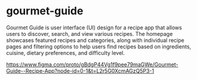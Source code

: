 # gourmet-guide

Gourmet Guide is user interface (UI) design for a recipe app that allows users to discover, search, and view various recipes. The homepage showcases featured recipes and categories, along with individual recipe pages and filtering options to help users find recipes based on ingredients, cuisine, dietary preferences, and difficulty level.

https://www.figma.com/proto/gBdgP44Vg1f9pee79maGWe/Gourmet-Guide--Recipe-App?node-id=0-1&t=L2r5G0XcmAGzQ5P3-1
